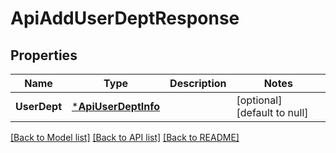 # ApiAddUserDeptResponse

## Properties
Name | Type | Description | Notes
------------ | ------------- | ------------- | -------------
**UserDept** | [***ApiUserDeptInfo**](api.UserDeptInfo.md) |  | [optional] [default to null]

[[Back to Model list]](../README.md#documentation-for-models) [[Back to API list]](../README.md#documentation-for-api-endpoints) [[Back to README]](../README.md)

